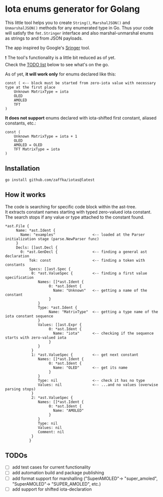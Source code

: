 # Iota enums generator for Golang

This little tool helps you to create `String()`, `MarshalJSON()` and `UnmarshalJSON()` methods for any enumerated type in Go. Thus your code will satisfy the `fmt.Stringer` interface and also marshal-unmarshal enums as strings to and from JSON payloads.

The app inspired by Google's [Sringer](https://pkg.go.dev/golang.org/x/tools/cmd/stringer) tool.

:exclamation: The tool's functionality is a little bit reduced as of yet.  
Check the [TODO list](#todos) below to see what's on the go.

As of yet, **it will work only** for enums declared like this:

```
const ( <-- block must be started from zero-iota value with necessary type at the first place
	Unknown MatrixType = iota
	OLED
	AMOLED
	TFT
)
```

**It does not support** enums declared with iota-shifted first constant, aliased constants, etc.:

```
const (
	Unknown MatrixType = iota + 1
	OLED
	AMOLED = OLED
	TFT MatrixType = iota
)
```

## Installation

```
go install github.com/zaffka/iotas@latest
```

## How it works

The code is searching for specific code block within the ast-tree.  
It extracts constant names starting with typed zero-valued iota constant.  
The search stops if any value or type attached to the constant found.

```
*ast.File {
     Name: *ast.Ident {
       Name: "examples"                 <-- loaded at the Parser initialization stage (parse.NewParser func)
     }
     Decls: []ast.Decl {
       0: *ast.GenDecl {                <-- finding a general ast declaration
           Tok: const                   <-- finding a token with constants
           Specs: []ast.Spec {
            0: *ast.ValueSpec {         <-- finding a first value specification
               Names: []*ast.Ident {
                    0: *ast.Ident {
                      Name: "Unknown"   <-- getting a name of the constant
                    }
               }
               Type: *ast.Ident {
                    Name: "MatrixType"  <-- getting a type name of the iota constant sequence
               }
               Values: []ast.Expr {
                    0: *ast.Ident {
                      Name: "iota"      <-- checking if the sequence starts with zero-valued iota
                    }
               }
            }
            1: *ast.ValueSpec {         <-- get next constant
               Names: []*ast.Ident {
                    0: *ast.Ident {
                      Name: "OLED"      <-- get its name
                    }
               }
               Type: nil                <-- check it has no type
               Values: nil              <-- ...and no values (overwise parsing stops)
            }
            2: *ast.ValueSpec {
               Names: []*ast.Ident {
                    0: *ast.Ident {
                      Name: "AMOLED"
                    }
               }
               Type: nil
               Values: nil
               Comment: nil
            }
           }
```

## TODOs

- [ ] add test cases for current functionality
- [ ] add automation build and package publishing
- [ ] add format support for marshalling ("SuperAMOLED"-> "super_amoled", "SuperAMOLED"-> "SUPER_AMOLED", etc.)
- [ ] add support for shifted iota-declaration
